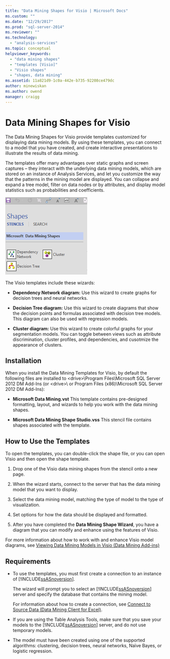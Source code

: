 ```yaml
---
title: "Data Mining Shapes for Visio | Microsoft Docs"
ms.custom: ""
ms.date: "12/29/2017"
ms.prod: "sql-server-2014"
ms.reviewer: ""
ms.technology: 
  - "analysis-services"
ms.topic: conceptual
helpviewer_keywords: 
  - "data mining shapes"
  - "templates [Visio]"
  - "Visio shapes"
  - "shapes, data mining"
ms.assetid: 11a821d9-1c0a-442e-b735-92208ce479dc
author: minewiskan
ms.author: owend
manager: craigg
---
```

# Data Mining Shapes for Visio
  The Data Mining Shapes for Visio provide templates customized for displaying data mining models. By using these templates, you can connect to a model that you have created, and create interactive presentations to illustrate the results of data mining.  
  
 The templates offer many advantages over static graphs and screen captures – they interact with the underlying data mining models, which are stored on an instance of Analysis Services, and let you customize the way that the patterns in the mining model are displayed. You can collapse and expand a tree model, filter on data nodes or by attributes, and display model statistics such as probabilities and coefficients.  
  
 ![DM](media/dm-stencil.gif "DM")  
  
 The Visio templates include these wizards:  
  
-   **Dependency Network diagram:** Use this wizard to create graphs for decision trees and neural networks.  
  
-   **Decision Tree diagram:** Use this wizard to create diagrams that show the decision points and formulas associated with decision tree models. This diagram can also be used with regression models.  
  
-   **Cluster diagram:** Use this wizard to create colorful graphs for your segmentation models. You can toggle between views such as attribute discrimination, cluster profiles, and dependencies, and cusotmize the appearance of clusters.  
  
## Installation  
 When you install the Data Mining Templates for Visio, by default the following files are installed to \<drive>\Program Files\Microsoft SQL Server 2012 DM Add-Ins (or \<drive>\ or Program Files (x86)\Microsoft SQL Server 2012 DM Add-Ins):  
  
-   **Microsoft Data Mining.vst** This template contains pre-designed formatting, layout, and wizards to help you work with the data mining shapes.  
  
-   **Microsoft Data Mining Shape Studio.vss** This stencil file contains shapes associated with the template.  
  
## How to Use the Templates  
 To open the templates, you can double-click the shape file, or you can open Visio and then open the shape template.  
  
1.  Drop one of the Visio data mining shapes from the stencil onto a new page.  
  
2.  When the wizard starts, connect to the server that has the data mining model that you want to display.  
  
3.  Select the data mining model, matching the type of model to the type of visualization.  
  
4.  Set options for how the data should be displayed and formatted.  
  
5.  After you have completed the **Data Mining Shape Wizard**, you have a diagram that you can modify and enhance using the features of Visio.  
  
 For more information about how to work with and enhance Visio model diagrams, see [Viewing Data Mining Models in Visio &#40;Data Mining Add-ins&#41;](viewing-data-mining-models-in-visio-data-mining-add-ins.md)  
  
## Requirements  
  
-   To use the templates, you must first create a connection to an instance of [!INCLUDE[ssASnoversion](../includes/ssasnoversion-md.md)].  
  
     The wizard will prompt you to select an [!INCLUDE[ssASnoversion](../includes/ssasnoversion-md.md)] server and specify the database that contains the mining model.  
  
     For information about how to create a connection, see [Connect to Source Data &#40;Data Mining Client for Excel&#41;](connect-to-source-data-data-mining-client-for-excel.md).  
  
-   If you are using the Table Analysis Tools, make sure that you save your models to the [!INCLUDE[ssASnoversion](../includes/ssasnoversion-md.md)] server, and do not use temporary models.  
  
-   The model must have been created using one of the supported algorithms: clustering, decision trees, neural networks, Naïve Bayes, or logistic regression.  
  
  
